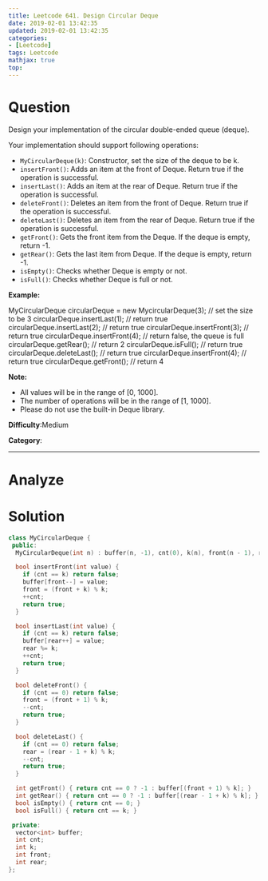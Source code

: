 ```yaml
---
title: Leetcode 641. Design Circular Deque
date: 2019-02-01 13:42:35
updated: 2019-02-01 13:42:35
categories: 
- [Leetcode]
tags: Leetcode
mathjax: true
top:
---
```


# Question

Design your implementation of the circular double-ended queue (deque).

Your implementation should support following operations:

- `MyCircularDeque(k)`: Constructor, set the size of the deque to be k.
- `insertFront()`: Adds an item at the front of Deque. Return true if the operation is successful.
- `insertLast()`: Adds an item at the rear of Deque. Return true if the operation is successful.
- `deleteFront()`: Deletes an item from the front of Deque. Return true if the operation is successful.
- `deleteLast()`: Deletes an item from the rear of Deque. Return true if the operation is successful.
- `getFront()`: Gets the front item from the Deque. If the deque is empty, return -1.
- `getRear()`: Gets the last item from Deque. If the deque is empty, return -1.
- `isEmpty()`: Checks whether Deque is empty or not.
- `isFull()`: Checks whether Deque is full or not.

**Example:**

MyCircularDeque circularDeque = new MycircularDeque(3); // set the size to be 3
circularDeque.insertLast(1);			// return true
circularDeque.insertLast(2);			// return true
circularDeque.insertFront(3);			// return true
circularDeque.insertFront(4);			// return false, the queue is full
circularDeque.getRear();  			// return 2
circularDeque.isFull();				// return true
circularDeque.deleteLast();			// return true
circularDeque.insertFront(4);			// return true
circularDeque.getFront();			// return 4

**Note:**

- All values will be in the range of [0, 1000].
- The number of operations will be in the range of [1, 1000].
- Please do not use the built-in Deque library.

**Difficulty**:Medium

**Category**:

<!-- more -->

------------

# Analyze

# Solution

```cpp
class MyCircularDeque {
 public:
  MyCircularDeque(int n) : buffer(n, -1), cnt(0), k(n), front(n - 1), rear(0){ }

  bool insertFront(int value) {
    if (cnt == k) return false;
    buffer[front--] = value;
    front = (front + k) % k;
    ++cnt;
    return true;
  }

  bool insertLast(int value) {
    if (cnt == k) return false;
    buffer[rear++] = value;
    rear %= k;
    ++cnt;
    return true;
  }

  bool deleteFront() {
    if (cnt == 0) return false;
    front = (front + 1) % k;
    --cnt;
    return true;
  }

  bool deleteLast() {
    if (cnt == 0) return false;
    rear = (rear - 1 + k) % k;
    --cnt;
    return true;
  }

  int getFront() { return cnt == 0 ? -1 : buffer[(front + 1) % k]; }
  int getRear() { return cnt == 0 ? -1 : buffer[(rear - 1 + k) % k]; }
  bool isEmpty() { return cnt == 0; }
  bool isFull() { return cnt == k; }

 private:
  vector<int> buffer;
  int cnt;
  int k;
  int front;
  int rear;
};

```